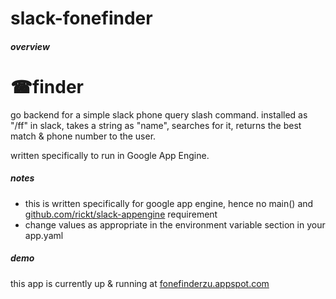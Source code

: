 # slack-fonefinder
##### overview
# ☎finder
go backend for a simple slack phone query slash command. installed as "/ff" in slack, takes a string as "name", searches for it, returns the best match & phone number to the user.

written specifically to run in Google App Engine.  

##### notes
* this is written specifically for google app engine, hence no main() and  [github.com/rickt/slack-appengine](https://github.com/rickt/slack-appengine) requirement
* change values as appropriate in the environment variable section in your app.yaml

##### demo
this app is currently up & running at [fonefinderzu.appspot.com](http://fonefinderzu.appspot.com/slack)
